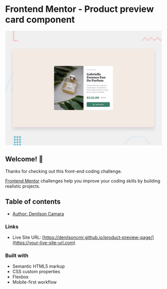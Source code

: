# Frontend Mentor - Product preview card component

![Design preview for the Product preview card component coding challenge](./design/desktop-preview.jpg)

## Welcome! 👋

Thanks for checking out this front-end coding challenge.

[Frontend Mentor](https://www.frontendmentor.io) challenges help you improve your coding skills by building realistic projects.

## Table of contents

- [Author: Denilson Camara](https://www.linkedin.com/in/denilson-camara/)

### Links

- Live Site URL: [https://denilsoncmr.github.io/product-preview-page/](https://your-live-site-url.com)

### Built with

- Semantic HTML5 markup
- CSS custom properties
- Flexbox
- Mobile-first workflow
